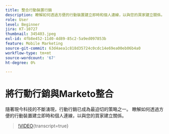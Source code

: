 ```yaml
---
title: 整合行動裝置行銷
description: 瞭解如何透過方便的行動裝置建立即時和個人連線，以與您的買家建立關係。
role: User
level: Beginner
jira: KT-10727
thumbnail: 345403.jpeg
exl-id: 4fb8e452-11d0-4d89-85c2-5a9ed097853b
feature: Mobile Marketing
source-git-commit: 63d4aea1c818d35724c0cdc14e69ea00eb06b4a0
workflow-type: tm+mt
source-wordcount: '67'
ht-degree: 0%

---
```


# 將行動行銷與Marketo整合

隨著現今科技的不斷湧現，行動行銷已成為最迫切的策略之一。 瞭解如何透過方便的行動裝置建立即時和個人連線，以與您的買家建立關係。

>[!VIDEO](https://video.tv.adobe.com/v/345403/?quality=12&learn=on){transcript=true}
